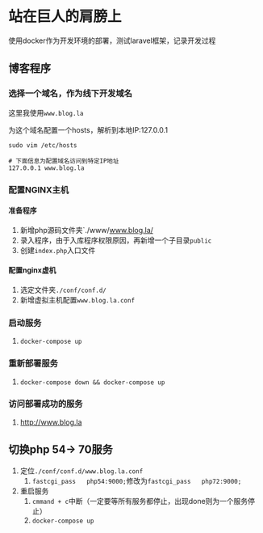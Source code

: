 # 站在巨人的肩膀上

使用docker作为开发环境的部署，测试laravel框架，记录开发过程

## 博客程序

### 选择一个域名，作为线下开发域名

这里我使用`www.blog.la`

为这个域名配置一个hosts，解析到本地IP:127.0.0.1

``` shell
sudo vim /etc/hosts

# 下面信息为配置域名访问到特定IP地址
127.0.0.1 www.blog.la
```

### 配置NGINX主机

#### 准备程序
1. 新增php源码文件夹`./www/www.blog.la/
1. 录入程序，由于入库程序权限原因，再新增一个子目录`public`
1. 创建`index.php`入口文件

#### 配置nginx虚机
1. 选定文件夹`./conf/conf.d/`
1. 新增虚拟主机配置`www.blog.la.conf`


### 启动服务
1. `docker-compose up`

### 重新部署服务
1. `docker-compose down && docker-compose up`

### 访问部署成功的服务

1. http://www.blog.la

## 切换php 54-> 70服务

1. 定位`./conf/conf.d/www.blog.la.conf`
    1. `fastcgi_pass   php54:9000;`修改为`fastcgi_pass   php72:9000;`
1. 重启服务
    1. `cmmand + c`中断（一定要等所有服务都停止，出现done则为一个服务停止）
    1. `docker-compose up`


